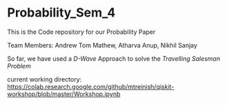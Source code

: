 # Probability_Sem_4
This is the Code repository for our Probability Paper

Team Members: Andrew Tom Mathew, Atharva Anup, Nikhil Sanjay 

So far, we have  used a *D-Wave* Approach to solve the *Travelling Salesman Problem*

current working directory: https://colab.research.google.com/github/mtreinish/qiskit-workshop/blob/master/Workshop.ipynb
